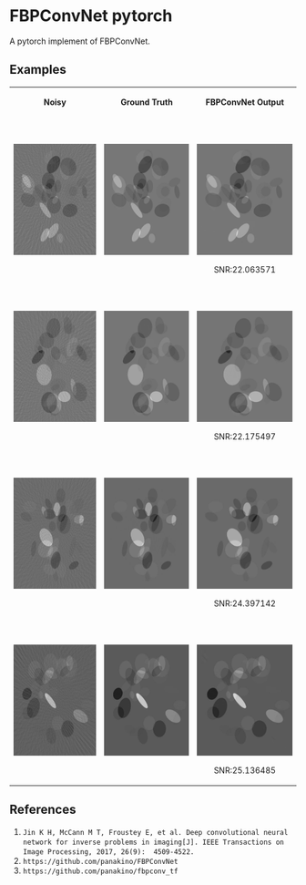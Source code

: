 # FBPConvNet pytorch

A pytorch implement of FBPConvNet.

## Examples
<table>
    <tr>
        <th style="text-align:center;">
            <p>Noisy</p>
        </th>
        <th style="text-align:center;">
            <p>Ground Truth<p>
        </th>
        <th style="text-align:center;"> 
            <p>FBPConvNet Output</p>
        </th>
    </tr>
    <tr>
        <td style="text-align:center;">
            <img src="/readme_image/1-noisy.jpg" height="195px" style="max-width:100%;">
        </td>
        <td style="text-align:center;">
            <img src="/readme_image/1-orig.jpg" height="195px" style="max-width:100%;">
        </td>
        <td style="text-align:center;">
            <p>&nbsp</p>
            <img src="/readme_image/1-pred.jpg" height="195px" style="max-width:100%;">
            <p align="center">SNR:22.063571</p>
        </td>
    </tr>
    <tr>
        <td style="text-align:center">
            <img src="/readme_image/2-noisy.jpg" height="195px" style="max-width:100%;">
        </td>
        <td style="text-align:center">
            <img src="/readme_image/2-orig.jpg" height="195px" style="max-width:100%;">
        </td>
        <td style="text-align:center">
            <p>&nbsp</p>
            <img src="/readme_image/2-pred.jpg" height="195px" style="max-width:100%;">
            <p align="center">SNR:22.175497</p>
        </td>
    </tr>
    <tr>
        <td style="text-align:center">
            <img src="/readme_image/3-noisy.jpg" height="195px" style="max-width:100%;">
        </td>
        <td style="text-align:center">
            <img src="/readme_image/3-orig.jpg" height="195px" style="max-width:100%;">
        </td>
        <td style="text-align:center">
            <p>&nbsp</p>
            <img src="/readme_image/3-pred.jpg" height="195px" style="max-width:100%;">
            <p align="center">SNR:24.397142</p>
        </td>
    </tr>
    <tr>
        <td style="text-align:center">
            <img src="/readme_image/4-noisy.jpg" height="195px" style="max-width:100%;">
        </td>
        <td style="text-align:center">
            <img src="/readme_image/4-orig.jpg" height="195px" style="max-width:100%;">
        </td>
        <td style="text-align:center">
            <p>&nbsp</p>
            <img src="/readme_image/4-pred.jpg" height="195px" style="max-width:100%;">
            <p align="center">SNR:25.136485</p>
        </td>
    </tr>
</table>

## References

1. `Jin K H, McCann M T, Froustey E, et al. Deep convolutional neural network for inverse problems in imaging[J]. IEEE Transactions on Image Processing, 2017, 26(9): 
   4509-4522.`
2. `https://github.com/panakino/FBPConvNet`
3. `https://github.com/panakino/fbpconv_tf`
